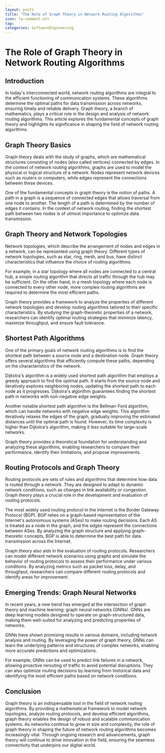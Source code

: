 ```yaml
---
layout: posts
title: "The Role of Graph Theory in Network Routing Algorithms"
icon: fa-comment-alt
tag:      
categories: SoftwareEngineering
---
```



# The Role of Graph Theory in Network Routing Algorithms

## Introduction

In today's interconnected world, network routing algorithms are integral to the efficient functioning of communication systems. These algorithms determine the optimal paths for data transmission across networks, ensuring timely and reliable delivery. Graph theory, a branch of mathematics, plays a critical role in the design and analysis of network routing algorithms. This article explores the fundamental concepts of graph theory and highlights its significance in shaping the field of network routing algorithms.

## Graph Theory Basics

Graph theory deals with the study of graphs, which are mathematical structures consisting of nodes (also called vertices) connected by edges. In the context of network routing algorithms, graphs are used to model the physical or logical structure of a network. Nodes represent network devices such as routers or computers, while edges represent the connections between these devices.

One of the fundamental concepts in graph theory is the notion of paths. A path in a graph is a sequence of connected edges that allows traversal from one node to another. The length of a path is determined by the number of edges it contains. In the context of network routing, finding the shortest path between two nodes is of utmost importance to optimize data transmission.

## Graph Theory and Network Topologies

Network topologies, which describe the arrangement of nodes and edges in a network, can be represented using graph theory. Different types of network topologies, such as star, ring, mesh, and bus, have distinct characteristics that influence the choice of routing algorithms.

For example, in a star topology where all nodes are connected to a central hub, a simple routing algorithm that directs all traffic through the hub may be sufficient. On the other hand, in a mesh topology where each node is connected to every other node, more complex routing algorithms are required to determine the most efficient paths.

Graph theory provides a framework to analyze the properties of different network topologies and develop routing algorithms tailored to their specific characteristics. By studying the graph-theoretic properties of a network, researchers can identify optimal routing strategies that minimize latency, maximize throughput, and ensure fault tolerance.

## Shortest Path Algorithms

One of the primary goals of network routing algorithms is to find the shortest path between a source node and a destination node. Graph theory offers several algorithms that efficiently compute these paths, depending on the characteristics of the network.

Dijkstra's algorithm is a widely used shortest path algorithm that employs a greedy approach to find the optimal path. It starts from the source node and iteratively explores neighboring nodes, updating the shortest path to each node as it progresses. Dijkstra's algorithm guarantees finding the shortest path in networks with non-negative edge weights.

Another notable shortest path algorithm is the Bellman-Ford algorithm, which can handle networks with negative edge weights. This algorithm iteratively relaxes the edges of the graph, gradually improving the estimated distances until the optimal path is found. However, its time complexity is higher than Dijkstra's algorithm, making it less suitable for large-scale networks.

Graph theory provides a theoretical foundation for understanding and analyzing these algorithms, enabling researchers to compare their performance, identify their limitations, and propose improvements.

## Routing Protocols and Graph Theory

Routing protocols are sets of rules and algorithms that determine how data is routed through a network. They are designed to adapt to dynamic network conditions, such as changes in link availability or congestion. Graph theory plays a crucial role in the development and evaluation of routing protocols.

The most widely used routing protocol in the Internet is the Border Gateway Protocol (BGP). BGP relies on a graph-based representation of the Internet's autonomous systems (ASes) to make routing decisions. Each AS is treated as a node in the graph, and the edges represent the connections between ASes. By analyzing the graph structure and applying graph-theoretic concepts, BGP is able to determine the best path for data transmission across the Internet.

Graph theory also aids in the evaluation of routing protocols. Researchers can model different network scenarios using graphs and simulate the behavior of routing protocols to assess their performance under various conditions. By analyzing metrics such as packet loss, delay, and throughput, researchers can compare different routing protocols and identify areas for improvement.

## Emerging Trends: Graph Neural Networks

In recent years, a new trend has emerged at the intersection of graph theory and machine learning: graph neural networks (GNNs). GNNs are deep learning models designed to operate on graph-structured data, making them well-suited for analyzing and predicting properties of networks.

GNNs have shown promising results in various domains, including network analysis and routing. By leveraging the power of graph theory, GNNs can learn the underlying patterns and structures of complex networks, enabling more accurate predictions and optimizations.

For example, GNNs can be used to predict link failures in a network, allowing proactive rerouting of traffic to avoid potential disruptions. They can also optimize routing decisions by learning from historical data and identifying the most efficient paths based on network conditions.

## Conclusion

Graph theory is an indispensable tool in the field of network routing algorithms. By providing a mathematical framework to model network topologies, analyze routing protocols, and develop efficient algorithms, graph theory enables the design of robust and scalable communication systems. As networks continue to grow in size and complexity, the role of graph theory in shaping the future of network routing algorithms becomes increasingly vital. Through ongoing research and advancements, graph theory will continue to drive innovation in the field, ensuring the seamless connectivity that underpins our digital world.